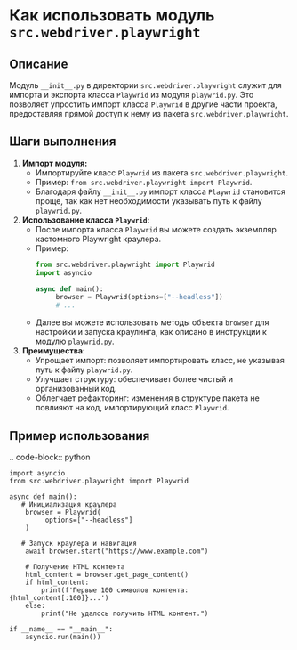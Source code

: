 Как использовать модуль `src.webdriver.playwright`
=========================================================================================

Описание
-------------------------
Модуль `__init__.py` в директории `src.webdriver.playwright` служит для импорта и экспорта класса `Playwrid` из модуля `playwrid.py`. Это позволяет упростить импорт класса `Playwrid` в другие части проекта, предоставляя прямой доступ к нему из пакета `src.webdriver.playwright`.

Шаги выполнения
-------------------------
1.  **Импорт модуля:**
    - Импортируйте класс `Playwrid` из пакета `src.webdriver.playwright`.
    - Пример: `from src.webdriver.playwright import Playwrid`.
    - Благодаря файлу `__init__.py` импорт класса `Playwrid` становится проще, так как нет необходимости указывать путь к файлу `playwrid.py`.
2.  **Использование класса `Playwrid`:**
    -  После импорта класса `Playwrid` вы можете создать экземпляр кастомного Playwright краулера.
    -  Пример:
         ```python
         from src.webdriver.playwright import Playwrid
         import asyncio

         async def main():
              browser = Playwrid(options=["--headless"])
              # ...
         ```
    - Далее вы можете использовать методы объекта `browser` для настройки и запуска краулинга, как описано в инструкции к модулю `playwrid.py`.
3. **Преимущества:**
   -  Упрощает импорт: позволяет импортировать класс, не указывая путь к файлу `playwrid.py`.
    -   Улучшает структуру: обеспечивает более чистый и организованный код.
   - Облегчает рефакторинг: изменения в структуре пакета не повлияют на код, импортирующий класс `Playwrid`.

Пример использования
-------------------------
.. code-block:: python

    import asyncio
    from src.webdriver.playwright import Playwrid
    
    async def main():
       # Инициализация краулера
        browser = Playwrid(
             options=["--headless"]
        )

       # Запуск краулера и навигация
        await browser.start("https://www.example.com")
    
        # Получение HTML контента
        html_content = browser.get_page_content()
        if html_content:
            print(f'Первые 100 символов контента: {html_content[:100]}...')
        else:
            print("Не удалось получить HTML контент.")
   
    if __name__ == "__main__":
        asyncio.run(main())